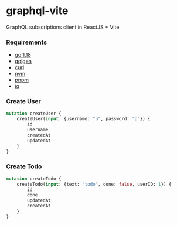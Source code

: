 # graphql-vite
GraphQL subscriptions client in ReactJS + Vite

### Requirements

- [go 1.18](https://go.dev/doc/install)
- [gqlgen](https://github.com/99designs/gqlgen)
- [curl](https://help.ubidots.com/en/articles/2165289-learn-how-to-install-run-curl-on-windows-macosx-linux)
- [nvm](https://github.com/nvm-sh/nvm#install--update-script)
- [pnpm](https://pnpm.io/installation)
- [jq](https://github.com/stedolan/jq/wiki/Installation)

### Create User

```graphql
mutation createUser {
    createUser(input: {username: "u", password: "p"}) {
        id
        username
        createdAt
        updatedAt
    }
}
```

### Create Todo


```graphql
mutation createTodo {
    createTodo(input: {text: "todo", done: false, userID: 1}) {
        id
        done
        updatedAt
        createdAt
    }
}
```
